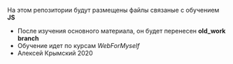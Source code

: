 На этом репозитории будут размещены файлы связаные с обучением <b>JS</b>
<ul>
    <li>После изучения основного материала, он будет перенесен <b>old_work branch</b></li>
    <li>Обучение идет по курсам <i>WebForMyself</i></li>
    <li>Алексей Крымский 2020</li>
</ul>

